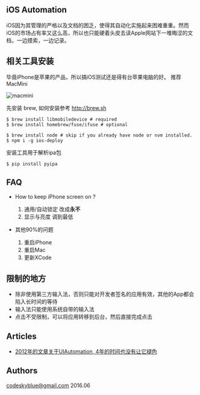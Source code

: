 ## iOS Automation
iOS因为其管理的严格以及文档的困乏，使得其自动化实施起来困难重重。然而iOS的市场占有率又这么高，所以也只能硬着头皮去读Apple网站下一堆晦涩的文档，一边摸索，一边记录。


## 相关工具安装
毕竟iPhone是苹果的产品，所以搞iOS测试还是得有台苹果电脑的好。
推荐MacMini

![macmini](images/macmini.jpg)

先安装 brew, 如何安装参考 <http://brew.sh>

```
$ brew install libmobiledevice # required
$ brew install homebrew/fuse/ifuse # optional

$ brew install node # skip if you already have node or nvm installed.
$ npm i -g ios-deploy
```


安装工具用于解析ipa包

```
$ pip install pyipa
```

## FAQ
- How to keep iPhone screen on ?

	1. 通用/自动锁定 改成**永不**
	1. 显示与亮度 调到最低

- 其他90%的问题

	1. 重启iPhone
	1. 重启Mac
	1. 更新XCode

## 限制的地方
- 除非使用第三方输入法，否则只能对开发者签名的应用有效，其他的App都会陷入长时间的等待
- 输入法只能使用系统自带的输入法
- 点击不受限制，可以将应用转移到后台，然后直接完成点击

## Articles
- [2012年的文章关于UIAutomation, 4年的时间也没有让它褪色](http://blog.manbolo.com/2012/04/08/ios-automated-tests-with-uiautomation)

## Authors
codeskyblue@gmail.com 2016.06